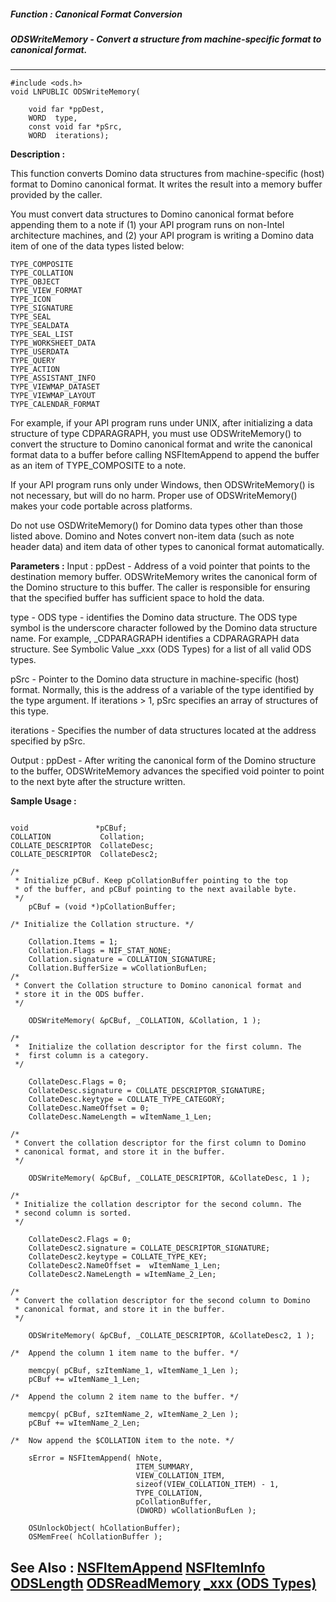 ##### Function : Canonical Format Conversion
##### ODSWriteMemory - Convert a structure from machine-specific format to canonical format.
---
```
#include <ods.h>
void LNPUBLIC ODSWriteMemory(

	void far *ppDest,
	WORD  type,
	const void far *pSrc,
	WORD  iterations);
```
**Description :**

This function converts Domino data structures from machine-specific (host) 
format to Domino canonical format.  It writes the result into a memory buffer 
provided by the caller.

You must convert data structures to Domino canonical format before appending 
them to a note if (1) your API program runs on non-Intel architecture machines, 
and (2) your API program is writing a Domino data item of one of the data types 
listed below:

    TYPE_COMPOSITE
    TYPE_COLLATION
    TYPE_OBJECT
    TYPE_VIEW_FORMAT
    TYPE_ICON
    TYPE_SIGNATURE
    TYPE_SEAL
    TYPE_SEALDATA
    TYPE_SEAL_LIST
    TYPE_WORKSHEET_DATA
    TYPE_USERDATA
    TYPE_QUERY
    TYPE_ACTION
    TYPE_ASSISTANT_INFO
    TYPE_VIEWMAP_DATASET
    TYPE_VIEWMAP_LAYOUT
    TYPE_CALENDAR_FORMAT

For example, if your API program runs under UNIX, after initializing a data 
structure of type CDPARAGRAPH, you must use ODSWriteMemory() to convert the 
structure to Domino canonical format and write the canonical format data to a 
buffer before calling NSFItemAppend to append the buffer as an item of 
TYPE_COMPOSITE to a note.

If your API program runs only under Windows, then ODSWriteMemory() is not 
necessary, but will do no harm.  Proper use of ODSWriteMemory() makes your code 
portable across platforms.

Do not use OSDWriteMemory() for Domino data types other than those listed 
above.  Domino and Notes convert non-item data (such as note header data) and 
item data of other types to canonical format automatically.

**Parameters :**
Input :
ppDest  -  Address of a void pointer that points to the destination memory buffer.  ODSWriteMemory writes the canonical form of the Domino structure to this buffer.  The caller is responsible for ensuring that the specified buffer has sufficient space to hold the data.

type  -  ODS type - identifies the Domino data structure.  The ODS type symbol is the underscore character followed by the Domino data structure name. For example,  _CDPARAGRAPH identifies a CDPARAGRAPH data structure.  See Symbolic Value _xxx (ODS Types) for a list of all valid ODS types.

pSrc  -  Pointer to the Domino data structure in machine-specific (host) format.  Normally, this is the address of a variable of the type identified by the type argument. If iterations > 1, pSrc specifies an array of structures of this type.

iterations  -  Specifies the number of data structures located at the address specified by pSrc.

Output :
ppDest  -  After writing the canonical form of the Domino structure to the buffer, ODSWriteMemory advances the specified void pointer to point to the next byte after the structure written.


**Sample Usage :**
```

void               *pCBuf;
COLLATION           Collation;
COLLATE_DESCRIPTOR  CollateDesc;
COLLATE_DESCRIPTOR  CollateDesc2;

/* 
 * Initialize pCBuf. Keep pCollationBuffer pointing to the top 
 * of the buffer, and pCBuf pointing to the next available byte.
 */
    pCBuf = (void *)pCollationBuffer;

/* Initialize the Collation structure. */

    Collation.Items = 1;
    Collation.Flags = NIF_STAT_NONE;
    Collation.signature = COLLATION_SIGNATURE;
    Collation.BufferSize = wCollationBufLen;
/*
 * Convert the Collation structure to Domino canonical format and
 * store it in the ODS buffer.
 */

    ODSWriteMemory( &pCBuf, _COLLATION, &Collation, 1 );
    
/*
 *  Initialize the collation descriptor for the first column. The
 *  first column is a category.
 */

    CollateDesc.Flags = 0;   
    CollateDesc.signature = COLLATE_DESCRIPTOR_SIGNATURE;
    CollateDesc.keytype = COLLATE_TYPE_CATEGORY;
    CollateDesc.NameOffset = 0;
    CollateDesc.NameLength = wItemName_1_Len;

/*
 * Convert the collation descriptor for the first column to Domino 
 * canonical format, and store it in the buffer.
 */

    ODSWriteMemory( &pCBuf, _COLLATE_DESCRIPTOR, &CollateDesc, 1 );

/*
 * Initialize the collation descriptor for the second column. The
 * second column is sorted.
 */

    CollateDesc2.Flags = 0;
    CollateDesc2.signature = COLLATE_DESCRIPTOR_SIGNATURE;
    CollateDesc2.keytype = COLLATE_TYPE_KEY;
    CollateDesc2.NameOffset =  wItemName_1_Len;
    CollateDesc2.NameLength = wItemName_2_Len;

/*
 * Convert the collation descriptor for the second column to Domino 
 * canonical format, and store it in the buffer.
 */

    ODSWriteMemory( &pCBuf, _COLLATE_DESCRIPTOR, &CollateDesc2, 1 );

/*  Append the column 1 item name to the buffer. */
    
    memcpy( pCBuf, szItemName_1, wItemName_1_Len );
    pCBuf += wItemName_1_Len;

/*  Append the column 2 item name to the buffer. */
    
    memcpy( pCBuf, szItemName_2, wItemName_2_Len );
    pCBuf += wItemName_2_Len;

/*  Now append the $COLLATION item to the note. */
    
    sError = NSFItemAppend( hNote,
                            ITEM_SUMMARY,
                            VIEW_COLLATION_ITEM,
                            sizeof(VIEW_COLLATION_ITEM) - 1,
                            TYPE_COLLATION,
                            pCollationBuffer,
                            (DWORD) wCollationBufLen );

    OSUnlockObject( hCollationBuffer);
    OSMemFree( hCollationBuffer );
```
**See Also :**
[NSFItemAppend](/domino-c-api-docs/reference/Func/NSFItemAppend)
[NSFItemInfo](/domino-c-api-docs/reference/Func/NSFItemInfo)
[ODSLength](/domino-c-api-docs/reference/Func/ODSLength)
[ODSReadMemory](/domino-c-api-docs/reference/Func/ODSReadMemory)
[_xxx (ODS Types)](/domino-c-api-docs/reference/Symb/_xxx (ODS Types))
---
